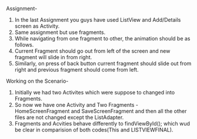 
Assignment-

1. In the last Assignment you guys have used ListView and Add/Details screen as Activity.
2. Same assignment but use fragments.
3. While navigating from one fragment to other, the animation should be as follows.
4. Current Fragment should go out from left of the screen and new fragment will slide in from right.
5. Similarly, on press of back button current fragment should slide out from right and previous fragment should come from left.

Working on the Scenario-

1. Initially we had two Activites which were suppose to changed into Fragments.
2. So now we have one Activity and Two Fragments - HomeScreenFragment and SaveScreenFragment and then all the other files are not changed except the ListAdapter.
3. Fragments and Acvities behave differently to findViewById(); which wud be clear in comparision of both codes(This and LISTVIEWFINAL).




